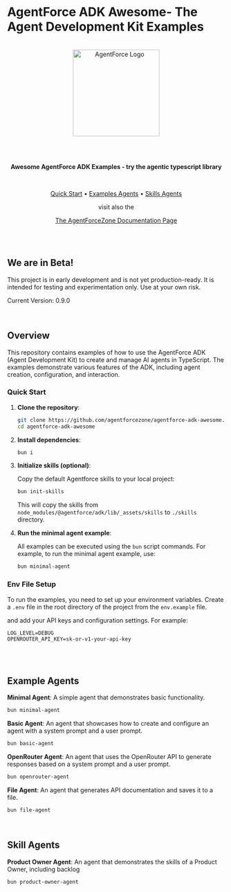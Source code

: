 # AgentForce ADK Awesome-  The Agent Development Kit Examples

<br/>

<div align="center">
  <img src="https://avatars.githubusercontent.com/u/212582904?s=200" alt="AgentForce Logo" width="200" height="200">
  
  <br/> <br/>

  <p><strong>Awesome AgentForce ADK Examples - try the agentic typescript library</strong></p>

  <br/>

  <p>
    <a href="#quick-start">Quick Start</a> •
    <a href="#example-agents">Examples Agents</a> •
    <a href="#skill-agents">Skills Agents</a> 
  </p>
  <p> visit also the </p>
  <p> 
  <a href="https://docs.agentforce.zone">The AgentForceZone Documentation Page </a>
  </p>
</div>

<br/>

<br/>

## We are in Beta!

This project is in early development and is not yet production-ready. It is intended for testing and experimentation only. Use at your own risk. 

Current Version: 0.9.0

<br/>

## Overview

This repository contains examples of how to use the AgentForce ADK (Agent Development Kit) to create and manage AI agents in TypeScript. The examples demonstrate various features of the ADK, including agent creation, configuration, and interaction.

### Quick Start

1. **Clone the repository**:

    ```bash
    git clone https://github.com/agentforcezone/agentforce-adk-awesome.git
    cd agentforce-adk-awesome
    ```

2. **Install dependencies**:

    ```bash
    bun i
    ```      

3. **Initialize skills (optional)**:

    Copy the default Agentforce skills to your local project:

    ```bash
    bun init-skills
    ```

    This will copy the skills from `node_modules/@agentforce/adk/lib/_assets/skills` to `./skills` directory.

4. **Run the minimal agent example**:
   
    All examples can be executed using the `bun` script commands. For example, to run the minimal agent example, use:

    ```bash
    bun minimal-agent
    ```

### Env File Setup

To run the examples, you need to set up your environment variables. Create a `.env` file in the root directory of the project from the `env.example` file.

and add your API keys and configuration settings. For example:

```env
LOG_LEVEL=DEBUG
OPENROUTER_API_KEY=sk-or-v1-your-api-key
``` 

<br/>
<br/>

## Example Agents

**Minimal Agent**: A simple agent that demonstrates basic functionality.
```bash
bun minimal-agent
```

**Basic Agent**: An agent that showcases how to create and configure an agent with a system prompt and a user prompt.
```bash
bun basic-agent
```  

**OpenRouter Agent**: An agent that uses the OpenRouter API to generate responses based on a system prompt and a user prompt.
```bash
bun openrouter-agent
```

**File Agent**: An agent that generates API documentation and saves it to a file.
```bash
bun file-agent
```

<br/>

## Skill Agents

**Product Owner Agent**: An agent that demonstrates the skills of a Product Owner, including backlog
```bash
bun product-owner-agent
```
